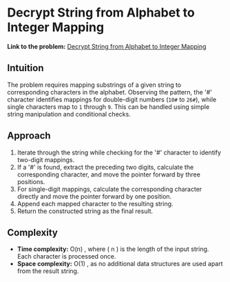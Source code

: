 # Decrypt String from Alphabet to Integer Mapping

**Link to the problem:** [Decrypt String from Alphabet to Integer Mapping](https://leetcode.com/problems/decrypt-string-from-alphabet-to-integer-mapping/)

## Intuition
The problem requires mapping substrings of a given string to corresponding characters in the alphabet. Observing the pattern, the '#' character identifies mappings for double-digit numbers (`10#` to `26#`), while single characters map to `1` through `9`. This can be handled using simple string manipulation and conditional checks.

## Approach
1. Iterate through the string while checking for the '#' character to identify two-digit mappings.
2. If a '#' is found, extract the preceding two digits, calculate the corresponding character, and move the pointer forward by three positions.
3. For single-digit mappings, calculate the corresponding character directly and move the pointer forward by one position.
4. Append each mapped character to the resulting string.
5. Return the constructed string as the final result.

## Complexity
- **Time complexity:** O(n) , where \( n \) is the length of the input string. Each character is processed once.
- **Space complexity:** O(1) , as no additional data structures are used apart from the result string.
